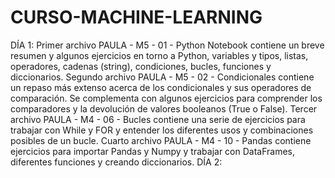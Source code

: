 # CURSO-MACHINE-LEARNING
DÍA 1:
  Primer archivo PAULA - M5 - 01 - Python Notebook contiene un breve resumen y algunos ejercicios en torno a Python, variables y tipos, listas, operadores, cadenas (string),
condiciones, bucles, funciones y diccionarios.
  Segundo archivo PAULA - M5 - 02 - Condicionales contiene un repaso más extenso acerca de los condicionales y sus operadores de comparación. Se complementa con algunos
ejercicios para comprender los comparadores y la devolución de valores booleanos (True o False).
  Tercer archivo PAULA - M4 - 06 - Bucles contiene una serie de ejercicios para trabajar con While y FOR y entender los diferentes usos y combinaciones posibles de un
bucle.
  Cuarto archivo PAULA - M4 - 10 - Pandas contiene ejercicios para importar Pandas y Numpy y trabajar con DataFrames, diferentes funciones y creando diccionarios.
DÍA 2:
